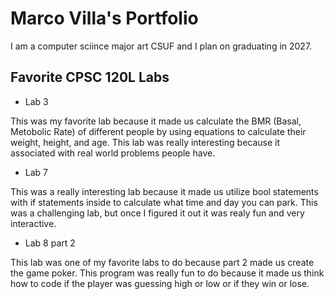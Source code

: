 # Marco Villa's Portfolio

I am a computer sciince major art CSUF and I plan on graduating in 2027.

## Favorite CPSC 120L Labs

* Lab 3 

This was my favorite lab because it made us calculate the BMR (Basal, Metobolic Rate) of different people by using equations to calculate their weight, height, and age. This lab was really interesting because it associated with real world problems people have.

* Lab 7 

This was a really interesting lab because it made us utilize bool statements with if statements inside to calculate what time and day you can park. This was a challenging lab, but once I figured it out it was realy fun and very interactive.

* Lab 8 part 2

This lab was one of my favorite labs to do because part 2 made us create the game poker. This program was really fun to do because it made us think how to code if the player was guessing high or low or if they win or lose. 